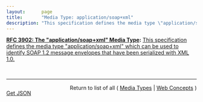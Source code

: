 ```yaml
---
layout:      page
title:       "Media Type: application/soap+xml"
description: "This specification defines the media type \"application/soap+xml\" which can be used to identify SOAP 1.2 message envelopes that have been serialized with XML 1.0."
---
```


**[RFC 3902: The "application/soap+xml" Media Type](/specs/IETF/RFC/3902 "This document defines the &#34;application/soap+xml&#34; media type which can be used to describe SOAP 1.2 messages serialized as XML 1.0."):** [This specification defines the media type "application/soap+xml" which can be used to identify SOAP 1.2 message envelopes that have been serialized with XML 1.0.](http://tools.ietf.org/html/rfc3902#section-1 "Read documentation for Media Type &#34;application/soap+xml&#34;")

<br/>
<hr/>

<p style="float : left"><a href="application/soap+xml.json" title="Get JSON representing this particular Web Concept">Get JSON</a></p>
<p style="text-align: right">Return to list of all ( <a href="../media-types">Media Types</a> | <a href="../">Web Concepts</a> )</p>
